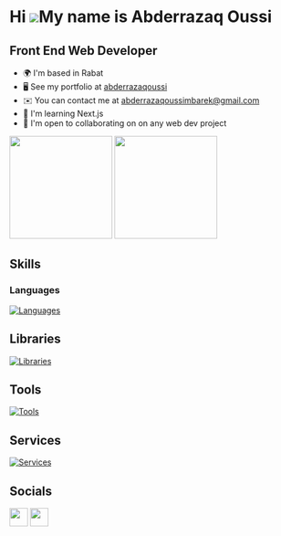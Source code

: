Hi ![](https://user-images.githubusercontent.com/18350557/176309783-0785949b-9127-417c-8b55-ab5a4333674e.gif)My name is Abderrazaq Oussi
========================================================================================================================================



Front End Web Developer
-----------------------

* 🌍  I'm based in Rabat
* 🖥️  See my portfolio at [abderrazaqoussi](https://abderrazaqoussi.vercel.app)
* ✉️  You can contact me at [abderrazaqoussimbarek@gmail.com](mailto:abderrazaqoussimbarek@gmail.com)
* 🧠  I'm learning Next.js
* 🤝  I'm open to collaborating on on any web dev project

<div>
  <img height="180px" src="https://github-readme-stats.vercel.app/api/top-langs/?username=Not0si&layout=compact&count_private=true&show_icons=true&theme=transparent"/>
  <img height="180px" src="https://github-readme-stats.vercel.app/api?username=Not0si&count_private=true&show_icons=true&show_icons=true&rank_icon=github&theme=transparent"/>
</div>

## Skills
### Languages
[![Languages](https://skillicons.dev/icons?i=html,css,js,ts,py,go)]()

## Libraries
[![Libraries](https://skillicons.dev/icons?i=nodejs,react,nextjs,express,redux,materialui,sass)]()

## Tools
[![Tools](https://skillicons.dev/icons?i=git,vite)]()

## Services
[![Services](https://skillicons.dev/icons?i=github,firebase,postman,vercel)]()

## Socials

<p align="left">  
  <a href="https://www.linkedin.com/in/abderrazaqoussi" target="_blank" rel="noreferrer"><img src="https://raw.githubusercontent.com/danielcranney/readme-generator/main/public/icons/socials/linkedin.svg" width="32" height="32" /></a> 
  <a href="https://x.com/Not0si" target="_blank" rel="noreferrer"><img src="https://raw.githubusercontent.com/danielcranney/readme-generator/main/public/icons/socials/twitter.svg" width="32" height="32" /></a>
</p>
